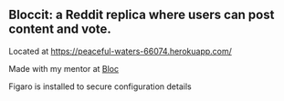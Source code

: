 ## Bloccit: a Reddit replica where users can post content and vote.

Located at https://peaceful-waters-66074.herokuapp.com/

Made with my mentor at [Bloc](http://bloc.io)

Figaro is installed to secure configuration details
